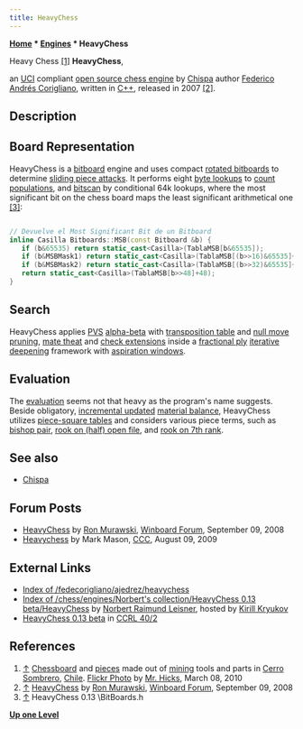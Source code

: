 ```yaml
---
title: HeavyChess
---
```

**[Home](Home "Home") * [Engines](Engines "Engines") * HeavyChess**

[](https://www.flickr.com/photos/teosaurio/4531534307/in/photostream/) Heavy Chess <a id="cite-note-1" href="#cite-ref-1">[1]</a>
**HeavyChess**,

an [UCI](UCI "UCI") compliant [open source chess engine](Category:Open_Source "Category:Open Source") by [Chispa](Chispa "Chispa") author [Federico Andrés Corigliano](Federico_Andr%C3%A9s_Corigliano "Federico Andrés Corigliano"), written in [C++](Cpp "Cpp"), released in 2007 <a id="cite-note-2" href="#cite-ref-2">[2]</a>.

## Description

## Board Representation

HeavyChess is a [bitboard](Bitboards "Bitboards") engine and uses compact [rotated bitboards](Rotated_Bitboards "Rotated Bitboards") to determine [sliding piece attacks](Sliding_Piece_Attacks "Sliding Piece Attacks"). It performs eight [byte lookups](Population_Count#Lookup "Population Count") to [count populations](Population_Count "Population Count"), and [bitscan](BitScan "BitScan") by conditional 64k lookups, where the most significant bit on the chess board maps the least significant arithmetical one <a id="cite-note-3" href="#cite-ref-3">[3]</a>:

```C++

// Devuelve el Most Significant Bit de un Bitboard
inline Casilla Bitboards::MSB(const Bitboard &b) {
   if (b&65535) return static_cast<Casilla>(TablaMSB[b&65535]);
   if (b&MSBMask1) return static_cast<Casilla>(TablaMSB[(b>>16)&65535]+16);
   if (b&MSBMask2) return static_cast<Casilla>(TablaMSB[(b>>32)&65535]+32);
   return static_cast<Casilla>(TablaMSB[b>>48]+48);
}

```

## Search

HeavyChess applies [PVS](Principal_Variation_Search "Principal Variation Search") [alpha-beta](Alpha-Beta "Alpha-Beta") with [transposition table](Transposition_Table "Transposition Table") and [null move pruning](Null_Move_Pruning "Null Move Pruning"), [mate theat](Mate_Threat_Extensions "Mate Threat Extensions") and [check extensions](Check_Extensions "Check Extensions") inside a [fractional ply](Depth#FractionalPlies "Depth") [iterative deepening](Iterative_Deepening "Iterative Deepening") framework with [aspiration windows](Aspiration_Windows "Aspiration Windows").

## Evaluation

The [evaluation](Evaluation "Evaluation") seems not that heavy as the program's name suggests. Beside obligatory, [incremental updated](Incremental_Updates "Incremental Updates") [material balance](Material#Balance "Material"), HeavyChess utilizes [piece-square tables](Piece-Square_Tables "Piece-Square Tables") and considers various piece terms, such as [bishop pair](Bishop_Pair "Bishop Pair"), [rook on (half) open file](Rook_on_Open_File "Rook on Open File"), and [rook on 7th rank](Rook_on_Seventh "Rook on Seventh").

## See also

- [Chispa](Chispa "Chispa")

## Forum Posts

- [HeavyChess](http://www.open-aurec.com/wbforum/viewtopic.php?f=2&t=49475) by [Ron Murawski](Ron_Murawski "Ron Murawski"), [Winboard Forum](Computer_Chess_Forums "Computer Chess Forums"), September 09, 2008
- [Heavychess](http://www.talkchess.com/forum/viewtopic.php?t=29307) by Mark Mason, [CCC](CCC "CCC"), August 09, 2009

## External Links

- [Index of /fedecorigliano/ajedrez/heavychess](http://www.oocities.org/ar/fedecorigliano/ajedrez/heavychess/)
- [Index of /chess/engines/Norbert's collection/HeavyChess 0.13 beta/HeavyChess](http://kirr.homeunix.org/chess/engines/Norbert%27s%20collection/HeavyChess%200.13%20beta/HeavyChess/) by [Norbert Raimund Leisner](Norbert_Raimund_Leisner "Norbert Raimund Leisner"), hosted by [Kirill Kryukov](Kirill_Kryukov "Kirill Kryukov")
- [HeavyChess 0.13 beta](http://www.computerchess.org.uk/ccrl/404/cgi/engine_details.cgi?print=Details&eng=HeavyChess+0.13+beta) in [CCRL 40/2](CCRL "CCRL")

## References

1. <a id="cite-ref-1" href="#cite-note-1">↑</a> [Chessboard](Chessboard "Chessboard") and [pieces](Pieces "Pieces") made out of [mining](https://en.wikipedia.org/wiki/Mining) tools and parts in [Cerro Sombrero](https://en.wikipedia.org/wiki/Cerro_Sombrero), [Chile](https://en.wikipedia.org/wiki/Chile). [Flickr Photo](https://www.flickr.com/photos/teosaurio/4531534307/in/photostream/) by [Mr. Hicks](https://www.flickr.com/photos/teosaurio/), March 08, 2010
1. <a id="cite-ref-2" href="#cite-note-2">↑</a> [HeavyChess](http://www.open-aurec.com/wbforum/viewtopic.php?f=2&t=49475) by [Ron Murawski](Ron_Murawski "Ron Murawski"), [Winboard Forum](Computer_Chess_Forums "Computer Chess Forums"), September 09, 2008
1. <a id="cite-ref-3" href="#cite-note-3">↑</a> HeavyChess 0.13 \\BitBoards.h

**[Up one Level](Engines "Engines")**

